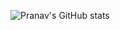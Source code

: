 ![Pranav's GitHub stats](https://github-readme-stats.vercel.app/api?username=pranaveranki&show_icons=true&theme=radical)